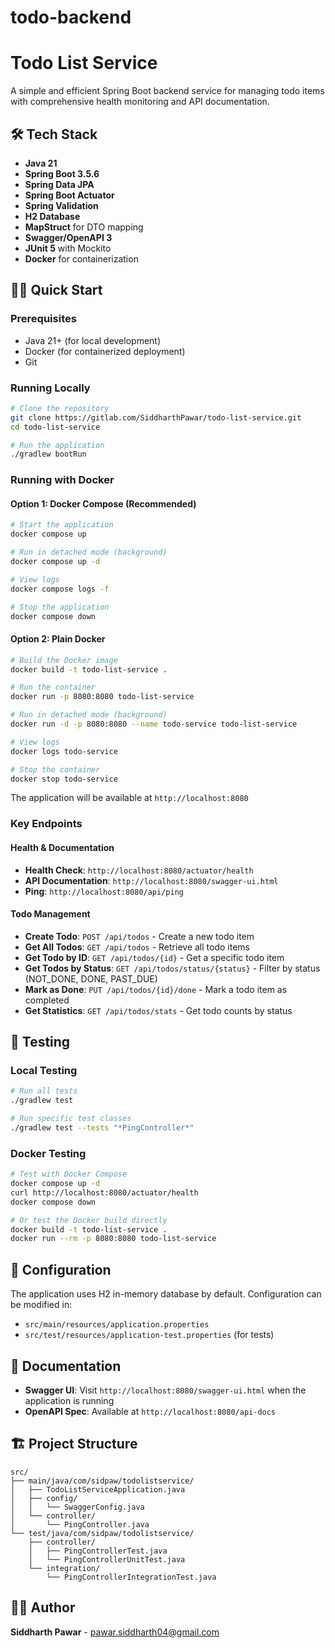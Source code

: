 # todo-backend

# Todo List Service

A simple and efficient Spring Boot backend service for managing todo items with comprehensive health monitoring and API documentation.

## 🛠️ Tech Stack

- **Java 21**
- **Spring Boot 3.5.6**
- **Spring Data JPA**
- **Spring Boot Actuator**
- **Spring Validation**
- **H2 Database**
- **MapStruct** for DTO mapping
- **Swagger/OpenAPI 3**
- **JUnit 5** with Mockito
- **Docker** for containerization

## 🏃‍♂️ Quick Start

### Prerequisites
- Java 21+ (for local development)
- Docker (for containerized deployment)
- Git

### Running Locally

```bash
# Clone the repository
git clone https://gitlab.com/SiddharthPawar/todo-list-service.git
cd todo-list-service

# Run the application
./gradlew bootRun
```

### Running with Docker

#### Option 1: Docker Compose (Recommended)
```bash
# Start the application
docker compose up

# Run in detached mode (background)
docker compose up -d

# View logs
docker compose logs -f

# Stop the application
docker compose down
```

#### Option 2: Plain Docker
```bash
# Build the Docker image
docker build -t todo-list-service .

# Run the container
docker run -p 8080:8080 todo-list-service

# Run in detached mode (background)
docker run -d -p 8080:8080 --name todo-service todo-list-service

# View logs
docker logs todo-service

# Stop the container
docker stop todo-service
```

The application will be available at `http://localhost:8080`

### Key Endpoints

#### Health & Documentation
- **Health Check**: `http://localhost:8080/actuator/health`
- **API Documentation**: `http://localhost:8080/swagger-ui.html`
- **Ping**: `http://localhost:8080/api/ping`

#### Todo Management
- **Create Todo**: `POST /api/todos` - Create a new todo item
- **Get All Todos**: `GET /api/todos` - Retrieve all todo items
- **Get Todo by ID**: `GET /api/todos/{id}` - Get a specific todo item
- **Get Todos by Status**: `GET /api/todos/status/{status}` - Filter by status (NOT_DONE, DONE, PAST_DUE)
- **Mark as Done**: `PUT /api/todos/{id}/done` - Mark a todo item as completed
- **Get Statistics**: `GET /api/todos/stats` - Get todo counts by status

## 🧪 Testing

### Local Testing
```bash
# Run all tests
./gradlew test

# Run specific test classes
./gradlew test --tests "*PingController*"
```

### Docker Testing
```bash
# Test with Docker Compose
docker compose up -d
curl http://localhost:8080/actuator/health
docker compose down

# Or test the Docker build directly
docker build -t todo-list-service .
docker run --rm -p 8080:8080 todo-list-service
```

## 🔧 Configuration

The application uses H2 in-memory database by default. Configuration can be modified in:
- `src/main/resources/application.properties`
- `src/test/resources/application-test.properties` (for tests)

## 📖 Documentation

- **Swagger UI**: Visit `http://localhost:8080/swagger-ui.html` when the application is running
- **OpenAPI Spec**: Available at `http://localhost:8080/api-docs`

## 🏗️ Project Structure

```
src/
├── main/java/com/sidpaw/todolistservice/
│   ├── TodoListServiceApplication.java
│   ├── config/
│   │   └── SwaggerConfig.java
│   └── controller/
│       └── PingController.java
└── test/java/com/sidpaw/todolistservice/
    ├── controller/
    │   ├── PingControllerTest.java
    │   └── PingControllerUnitTest.java
    └── integration/
        └── PingControllerIntegrationTest.java
```

## 👨‍💻 Author

**Siddharth Pawar** - [pawar.siddharth04@gmail.com](mailto:pawar.siddharth04@gmail.com)
